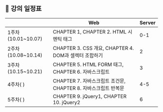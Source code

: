 ## 📅 강의 일정표
|           |  Web  |   Server   | 
|---------|---------|---------|
| 1주차(10.01~10.07) | CHAPTER 1, CHAPTER 2. HTML 시멘틱 태그 | 0-1   | 
| 2주차(10.08~10.14) |  CHAPTER 3. CSS 개요, CHAPTER 4. DOM과 셀렉터 조합하기  |  2   | 
| 3주차(10.15~10.21) | CHAPTER 5. HTML FORM 태그, CHAPTER 6. 자바스크립트   | 3  | 
| 4주차( ) |  CHAPTER 7. 자바스크립트 조건문, CHAPTER 8. 자바스크립트 반복문  |  4-5   | 
| 5주차( ) |  CHAPTER 9. jQuery1, CHAPTER 10. jQuery2  |  6 | 
